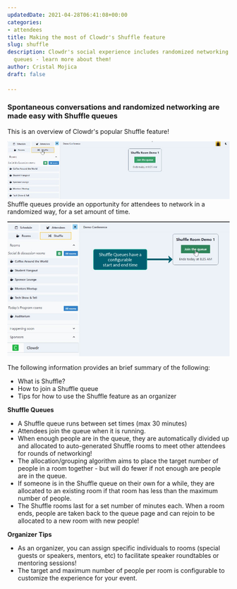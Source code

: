 ```yaml
---
updatedDate: 2021-04-28T06:41:08+00:00
categories:
- attendees
title: Making the most of Clowdr's Shuffle feature
slug: shuffle
description: Clowdr's social experience includes randomized networking via Shuffle
  queues - learn more about them!
author: Cristal Mojica
draft: false

---
```

### Spontaneous conversations and randomized networking are made easy with Shuffle queues

This is an overview of Clowdr's popular Shuffle feature!

![](/images/shuff-e.jpg)Shuffle queues provide an opportunity for attendees to network in a randomized way, for a set amount of time. 

![](/images/shuffle-2.jpg)

The following information provides an brief summary of the following:

* What is Shuffle?
* How to join a Shuffle queue
* Tips for how to use the Shuffle feature as an organizer

**Shuffle Queues**

* A Shuffle queue runs between set times (max 30 minutes)
* Attendees join the queue when it is running.
* When enough people are in the queue, they are automatically divided up and allocated to auto-generated Shuffle rooms to meet other attendees for rounds of networking! 
* The allocation/grouping algorithm aims to place the target number of people in a room together - but will do fewer if not enough are people are in the queue.
* If someone is in the Shuffle queue on their own for a while, they are allocated to an existing room if that room has less than the maximum number of people.
* The Shuffle rooms last for a set number of minutes each. When a room ends, people are taken back to the queue page and can rejoin to be allocated to a new room with new people!

**Organizer Tips**

* As an organizer, you can assign specific individuals to rooms (special guests or speakers, mentors, etc) to facilitate speaker roundtables or mentoring sessions!
* The target and maximum number of people per room is configurable to customize the experience for your event.